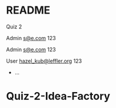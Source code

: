 # README

Quiz 2

Admin
s@e.com
123

Admin
s@e.com
123

User
hazel_kub@leffler.org
123

* ...
# Quiz-2-Idea-Factory
